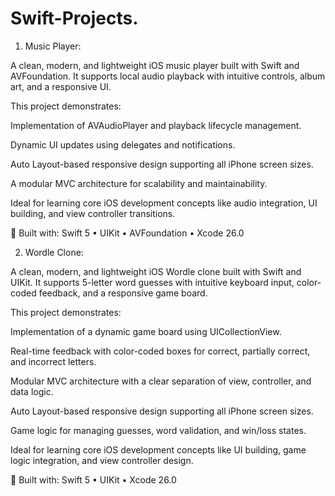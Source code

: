 # Swift-Projects.
1. Music Player:
   
A clean, modern, and lightweight iOS music player built with Swift and AVFoundation.
It supports local audio playback with intuitive controls, album art, and a responsive UI.

This project demonstrates:

Implementation of AVAudioPlayer and playback lifecycle management.

Dynamic UI updates using delegates and notifications.

Auto Layout-based responsive design supporting all iPhone screen sizes.

A modular MVC architecture for scalability and maintainability.

Ideal for learning core iOS development concepts like audio integration, UI building, and view controller transitions.

📱 Built with: Swift 5 • UIKit • AVFoundation • Xcode 26.0

2. Wordle Clone:

A clean, modern, and lightweight iOS Wordle clone built with Swift and UIKit. It supports 5-letter word guesses with intuitive keyboard input, color-coded feedback, and a responsive game board.

This project demonstrates:

Implementation of a dynamic game board using UICollectionView.

Real-time feedback with color-coded boxes for correct, partially correct, and incorrect letters.

Modular MVC architecture with a clear separation of view, controller, and data logic.

Auto Layout-based responsive design supporting all iPhone screen sizes.

Game logic for managing guesses, word validation, and win/loss states.

Ideal for learning core iOS development concepts like UI building, game logic integration, and view controller design.

📱 Built with: Swift 5 • UIKit • Xcode 26.0
